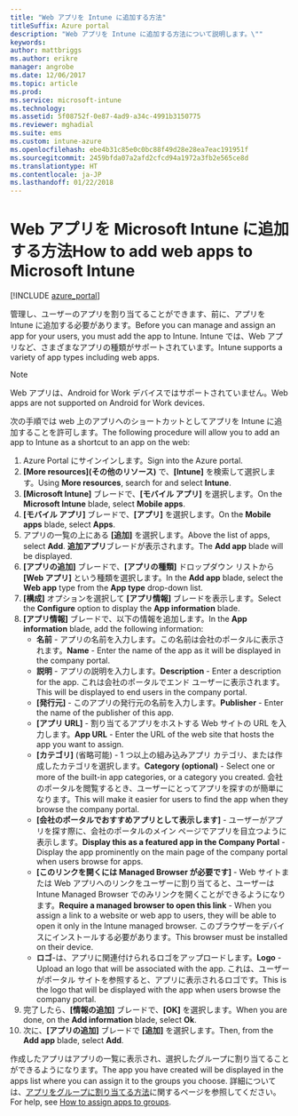 ```yaml
---
title: "Web アプリを Intune に追加する方法"
titleSuffix: Azure portal
description: "Web アプリを Intune に追加する方法について説明します。\""
keywords: 
author: mattbriggs
ms.author: erikre
manager: angrobe
ms.date: 12/06/2017
ms.topic: article
ms.prod: 
ms.service: microsoft-intune
ms.technology: 
ms.assetid: 5f08752f-0e87-4ad9-a34c-4991b3150775
ms.reviewer: mghadial
ms.suite: ems
ms.custom: intune-azure
ms.openlocfilehash: ebe4b31c85e0c0bc88f49d28e28ea7eac191951f
ms.sourcegitcommit: 2459bfda07a2afd2cfcd94a1972a3fb2e565ce8d
ms.translationtype: HT
ms.contentlocale: ja-JP
ms.lasthandoff: 01/22/2018
---
```

# <a name="how-to-add-web-apps-to-microsoft-intune"></a><span data-ttu-id="b582f-103">Web アプリを Microsoft Intune に追加する方法</span><span class="sxs-lookup"><span data-stu-id="b582f-103">How to add web apps to Microsoft Intune</span></span>

[!INCLUDE [azure_portal](./includes/azure_portal.md)]

<span data-ttu-id="b582f-104">管理し、ユーザーのアプリを割り当てることができます、前に、アプリを Intune に追加する必要があります。</span><span class="sxs-lookup"><span data-stu-id="b582f-104">Before you can manage and assign an app for your users, you must add the app to Intune.</span></span> <span data-ttu-id="b582f-105">Intune では、Web アプリなど、さまざまなアプリの種類がサポートされています。</span><span class="sxs-lookup"><span data-stu-id="b582f-105">Intune supports a variety of app types including web apps.</span></span>

> [!Note]
> <span data-ttu-id="b582f-106">Web アプリは、Android for Work デバイスではサポートされていません。</span><span class="sxs-lookup"><span data-stu-id="b582f-106">Web apps are not supported on Android for Work devices.</span></span>

<span data-ttu-id="b582f-107">次の手順では web 上のアプリへのショートカットとしてアプリを Intune に追加することを許可します。</span><span class="sxs-lookup"><span data-stu-id="b582f-107">The following procedure will allow you to add an app to Intune as a shortcut to an app on the web:</span></span>

1. <span data-ttu-id="b582f-108">Azure Portal にサインインします。</span><span class="sxs-lookup"><span data-stu-id="b582f-108">Sign into the Azure portal.</span></span>
2. <span data-ttu-id="b582f-109">**[More resources]\(その他のリソース\)** で、**[Intune]** を検索して選択します。</span><span class="sxs-lookup"><span data-stu-id="b582f-109">Using **More resources**, search for and select **Intune**.</span></span>
3. <span data-ttu-id="b582f-110">**[Microsoft Intune]** ブレードで、**[モバイル アプリ]** を選択します。</span><span class="sxs-lookup"><span data-stu-id="b582f-110">On the **Microsoft Intune** blade, select **Mobile apps**.</span></span>
4. <span data-ttu-id="b582f-111">**[モバイル アプリ]** ブレードで、**[アプリ]** を選択します。</span><span class="sxs-lookup"><span data-stu-id="b582f-111">On the **Mobile apps** blade, select **Apps**.</span></span>
5. <span data-ttu-id="b582f-112">アプリの一覧の上にある **[追加]** を選択します。</span><span class="sxs-lookup"><span data-stu-id="b582f-112">Above the list of apps, select **Add**.</span></span> <span data-ttu-id="b582f-113">**追加アプリ**ブレードが表示されます。</span><span class="sxs-lookup"><span data-stu-id="b582f-113">The **Add app** blade will be displayed.</span></span>
6. <span data-ttu-id="b582f-114">**[アプリの追加]** ブレードで、**[アプリの種類]** ドロップダウン リストから **[Web アプリ]** という種類を選択します。</span><span class="sxs-lookup"><span data-stu-id="b582f-114">In the **Add app** blade, select the **Web app** type from the **App type** drop-down list.</span></span>
7. <span data-ttu-id="b582f-115">**[構成]** オプションを選択して **[アプリ情報]** ブレードを表示します。</span><span class="sxs-lookup"><span data-stu-id="b582f-115">Select the **Configure** option to display the **App information** blade.</span></span>
8. <span data-ttu-id="b582f-116">**[アプリ情報]** ブレードで、以下の情報を追加します。</span><span class="sxs-lookup"><span data-stu-id="b582f-116">In the **App information** blade, add the following information:</span></span>
    - <span data-ttu-id="b582f-117">**名前** - アプリの名前を入力します。この名前は会社のポータルに表示されます。</span><span class="sxs-lookup"><span data-stu-id="b582f-117">**Name** - Enter the name of the app as it will be displayed in the company portal.</span></span>
    - <span data-ttu-id="b582f-118">**説明** - アプリの説明を入力します。</span><span class="sxs-lookup"><span data-stu-id="b582f-118">**Description** - Enter a description for the app.</span></span> <span data-ttu-id="b582f-119">これは会社のポータルでエンド ユーザーに表示されます。</span><span class="sxs-lookup"><span data-stu-id="b582f-119">This will be displayed to end users in the company portal.</span></span>
    - <span data-ttu-id="b582f-120">**[発行元]** - このアプリの発行元の名前を入力します。</span><span class="sxs-lookup"><span data-stu-id="b582f-120">**Publisher** - Enter the name of the publisher of this app.</span></span>
    - <span data-ttu-id="b582f-121">**[アプリ URL]** - 割り当てるアプリをホストする Web サイトの URL を入力します。</span><span class="sxs-lookup"><span data-stu-id="b582f-121">**App URL** - Enter the URL of the web site that hosts the app you want to assign.</span></span>
    - <span data-ttu-id="b582f-122">**[カテゴリ]** (省略可能) - 1 つ以上の組み込みアプリ カテゴリ、または作成したカテゴリを選択します。</span><span class="sxs-lookup"><span data-stu-id="b582f-122">**Category (optional)** - Select one or more of the built-in app categories, or a category you created.</span></span> <span data-ttu-id="b582f-123">会社のポータルを閲覧するとき、ユーザーにとってアプリを探すのが簡単になります。</span><span class="sxs-lookup"><span data-stu-id="b582f-123">This will make it easier for users to find the app when they browse the company portal.</span></span>
    - <span data-ttu-id="b582f-124">**[会社のポータルでおすすめアプリとして表示します]** - ユーザーがアプリを探す際に、会社のポータルのメイン ページでアプリを目立つように表示します。</span><span class="sxs-lookup"><span data-stu-id="b582f-124">**Display this as a featured app in the Company Portal** - Display the app prominently on the main page of the company portal when users browse for apps.</span></span>
    - <span data-ttu-id="b582f-125">**[このリンクを開くには Managed Browser が必要です]** - Web サイトまたは Web アプリへのリンクをユーザーに割り当てると、ユーザーは Intune Managed Browser でのみリンクを開くことができるようになります。</span><span class="sxs-lookup"><span data-stu-id="b582f-125">**Require a managed browser to open this link** - When you assign a link to a website or web app to users, they will be able to open it only in the Intune managed browser.</span></span> <span data-ttu-id="b582f-126">このブラウザーをデバイスにインストールする必要があります。</span><span class="sxs-lookup"><span data-stu-id="b582f-126">This browser must be installed on their device.</span></span>
    - <span data-ttu-id="b582f-127">**ロゴ**-は、アプリに関連付けられるロゴをアップロードします。</span><span class="sxs-lookup"><span data-stu-id="b582f-127">**Logo** - Upload an logo that will be associated with the app.</span></span> <span data-ttu-id="b582f-128">これは、ユーザーがポータル サイトを参照すると、アプリに表示されるロゴです。</span><span class="sxs-lookup"><span data-stu-id="b582f-128">This is the logo that will be displayed with the app when users browse the company portal.</span></span>
9. <span data-ttu-id="b582f-129">完了したら、**[情報の追加]** ブレードで、**[OK]** を選択します。</span><span class="sxs-lookup"><span data-stu-id="b582f-129">When you are done, on the **Add information** blade, select **Ok**.</span></span>
10. <span data-ttu-id="b582f-130">次に、**[アプリの追加]** ブレードで **[追加]** を選択します。</span><span class="sxs-lookup"><span data-stu-id="b582f-130">Then, from the **Add app** blade, select **Add**.</span></span>

<span data-ttu-id="b582f-131">作成したアプリはアプリの一覧に表示され、選択したグループに割り当てることができるようになります。</span><span class="sxs-lookup"><span data-stu-id="b582f-131">The app you have created will be displayed in the apps list where you can assign it to the groups you choose.</span></span> <span data-ttu-id="b582f-132">詳細については、[アプリをグループに割り当てる方法](apps-deploy.md)に関するページを参照してください。</span><span class="sxs-lookup"><span data-stu-id="b582f-132">For help, see [How to assign apps to groups](apps-deploy.md).</span></span>